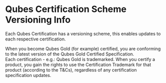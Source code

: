 <h1>Qubes Certification Scheme Versioning Info</h1>


Each Qubes Certification has a versioning scheme, this enables updates to each respective certification.  

When you become Qubes Gold (for example) certified, you are conforming to the latest version of the Qubes Gold Certified Specification.  
Each certification - e.g.: Qubes Gold is trademarked. When you certify a product, you gain the rights to use the Certification Trademark for that product (according to the T&Cs), regardless of any certification specification updates.  


